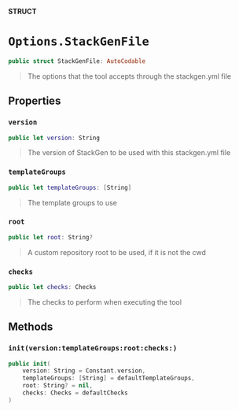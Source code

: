 **STRUCT**

# `Options.StackGenFile`

```swift
public struct StackGenFile: AutoCodable
```

> The options that the tool accepts through the stackgen.yml file

## Properties
### `version`

```swift
public let version: String
```

> The version of StackGen to be used with this stackgen.yml file

### `templateGroups`

```swift
public let templateGroups: [String]
```

> The template groups to use

### `root`

```swift
public let root: String?
```

> A custom repository root to be used, if it is not the cwd

### `checks`

```swift
public let checks: Checks
```

> The checks to perform when executing the tool

## Methods
### `init(version:templateGroups:root:checks:)`

```swift
public init(
    version: String = Constant.version,
    templateGroups: [String] = defaultTemplateGroups,
    root: String? = nil,
    checks: Checks = defaultChecks
)
```
